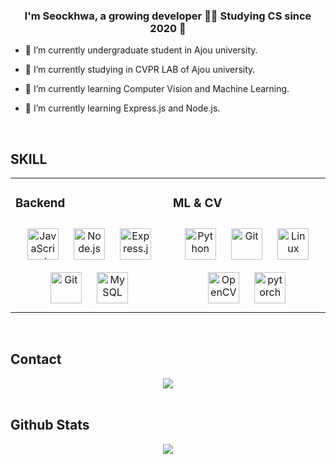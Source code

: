 
  

### <div align="center">I'm Seockhwa, a growing developer 👨‍💻 Studying CS since 2020 🚀</div>  
  


- 🔭 I’m currently undergraduate student in Ajou university.


- 🔭 I’m currently studying in CVPR LAB of Ajou university.
  

- 🌱 I’m currently learning Computer Vision and Machine Learning.  


- 🌱 I’m currently learning Express.js and Node.js.  
  
  

<br/>  


## SKILL
<center><table align="center"><tr><td valign="top" width="50%">



### Backend  
<div align="center">  
<img style="margin: 10px" src="https://profilinator.rishav.dev/skills-assets/javascript-original.svg" alt="JavaScript" height="50" />  
<img style="margin: 10px" src="https://profilinator.rishav.dev/skills-assets/nodejs-original-wordmark.svg" alt="Node.js" height="50" />  
<img style="margin: 10px" src="https://profilinator.rishav.dev/skills-assets/express-original-wordmark.svg" alt="Express.js" height="50" />  
<img style="margin: 10px" src="https://profilinator.rishav.dev/skills-assets/git-scm-icon.svg" alt="Git" height="50" />  
<img style="margin: 10px" src="https://profilinator.rishav.dev/skills-assets/mysql-original-wordmark.svg" alt="MySQL" height="50" />  
</div>

</td><td valign="top" width="50%">



### ML & CV  
<div align="center">  
<img style="margin: 10px" src="https://profilinator.rishav.dev/skills-assets/python-original.svg" alt="Python" height="50" />  
<img style="margin: 10px" src="https://profilinator.rishav.dev/skills-assets/git-scm-icon.svg" alt="Git" height="50" />  
<img style="margin: 10px" src="https://profilinator.rishav.dev/skills-assets/linux-original.svg" alt="Linux" height="50" />  
<img style="margin: 10px" src="https://profilinator.rishav.dev/skills-assets/opencv-icon.svg" alt="OpenCV" height="50" />  
<img style="margin: 10px" src="https://profilinator.rishav.dev/skills-assets/pytorch-icon.svg" alt="pytorch" height="50" />  
</div>

</td></tr></table></center>

<br/>  


## Contact

 <a href="mailto:shjeong3332@gmail.com">
<div align="center"> 
<img
src="https://img.shields.io/badge/Gmail-d14836?style=flat-square&logo=Gmail&logoColor=white&link=mailto:shjeong3332@gmail.com"
style="height : auto; margin-left : 10px; margin-right : 10px;"/>
</a>
</div>

<br/>  


## Github Stats  
<div align="center"><img src="https://github-readme-stats.vercel.app/api?username=SeockHwa&show_icons=true&count_private=true&hide_border=true" align="center" /></div>  

<br/>  

